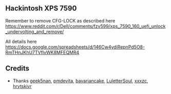 ## Hackintosh XPS 7590

Remember to remove CFG-LOCK as described here
https://www.reddit.com/r/Dell/comments/fzv599/xps_7590_160_uefi_unlock_undervolting_and_remove/	

All details here
https://docs.google.com/spreadsheets/d/146Cw4ydiRepnPd5O8-RmTHnJKhU7TVflvWK8MFEQMR4


## Credits

- Thanks 
  [geek5nan](https://github.com/geek5nan/Hackintosh-XPS7590),
  [pmdevita](https://github.com/pmdevita/XPS15-7590-Hackintosh),
  [bavariancake](https://github.com/bavariancake/XPS9570-macOS), 
  [LuletterSoul](https://github.com/LuletterSoul/Dell-XPS-15-9570-macOS-Mojave),
  [xxxzc](https://github.com/xxxzc/xps15-9570-macos),
  [hrytskivr](https://github.com/hrytskivr/rba-hackintosh/)

